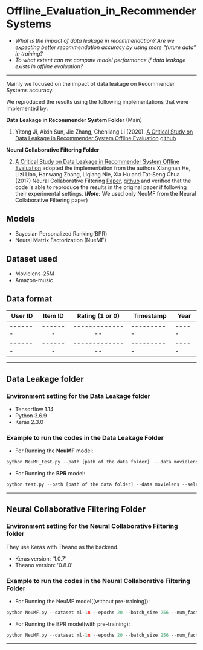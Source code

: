 # Offline_Evaluation_in_RecommenderSystems

- *What is the impact of data leakage in recommendation? Are we expecting better recommendation accuracy by using more “future data” in training?*
- *To what extent can we compare model performance if data leakage exists in offline evaluation?*

___

Mainly we focused on the impact of data leakage on Recommender Systems accuracy.

We reproduced the results using the following implementations that were implemented by:

**Data Leakage in Recommender System Folder** (Main)
1. Yitong Ji, Aixin Sun, Jie Zhang, Chenliang Li (2020). [A Critical Study on Data Leakage in Recommender System Offline Evaluation](https://arxiv.org/abs/2010.11060).[github](https://github.com/dataLeakageRec/dataLeakageRec)

**Neural Collaborative Filtering Folder**

2. [A Critical Study on Data Leakage in Recommender System Offline Evaluation](https://arxiv.org/abs/2010.11060) adopted the implementation from the authors Xiangnan He, Lizi Liao, Hanwang Zhang, Liqiang Nie, Xia Hu and Tat-Seng Chua (2017) Neural Collaborative Filtering [Paper](https://arxiv.org/abs/1708.05031), [github](https://github.com/hexiangnan/) and verified that the code is able to reproduce the results in the original paper if following their experimental settings.
(***Note:*** We used only NeuMF from the Neural Collaborative Filtering paper)

## **Models**
- Bayesian Personalized Ranking(BPR) 
- Neural Matrix Factorization (NueMF)


## **Dataset used**
- Movielens-25M
- Amazon-music

## Data format

| User ID | Item ID | Rating (1 or 0) | Timestamp | Year | 
| ------- |:-------:|:---------------:| ----------|----- |
| ------- | ------- | --------------- | ----------|----- |
| ------- | ------- | --------------- | ----------|----- |

***

##  Data Leakage folder
### **Environment setting for the Data Leakage folder**
- Tensorflow 1.14
- Python 3.6.9
- Keras 2.3.0

### **Example to run the codes in the Data Leakage Folder**

- For Running the **NeuMF** model:

```python
python NeuMF_test.py --path [path of the data folder]  --data movielens --selected_year 4 --num_years_added 0 --gpu 1 --regs 0.01 --learning_rate 0.001 --num_negatives 4 --mf_dim 64
```

- For Running the **BPR** model:

```python
python test.py --path [path of the data folder] --data movielens --selected_year 4 --num_years_added 0 --gpu 1 --factors 64 --learning_rate 0.001 --reg 0.01
```
***

## Neural Collaborative Filtering Folder

### **Environment setting for the Neural Collaborative Filtering folder**
They use Keras with Theano as the backend.

- Keras version: '1.0.7'
- Theano version: '0.8.0'



### **Example to run the codes in the Neural Collaborative Filtering Folder**

- For Running the NeuMF model((without pre-training)):

```python
python NeuMF.py --dataset ml-1m --epochs 20 --batch_size 256 --num_factors 8 --layers [64,32,16,8] --reg_mf 0 --reg_layers [0,0,0,0] --num_neg 4 --lr 0.001 --learner adam --verbose 1 --out 1
```

- For Running the BPR model(with pre-training):

```python
python NeuMF.py --dataset ml-1m --epochs 20 --batch_size 256 --num_factors 8 --layers [64,32,16,8] --num_neg 4 --lr 0.001 --learner adam --verbose 1 --out 1 --mf_pretrain Pretrain/ml-1m_GMF_8_1501651698.h5 --mlp_pretrain Pretrain/ml-1m_MLP_[64,32,16,8]_1501652038.h5

```
***
